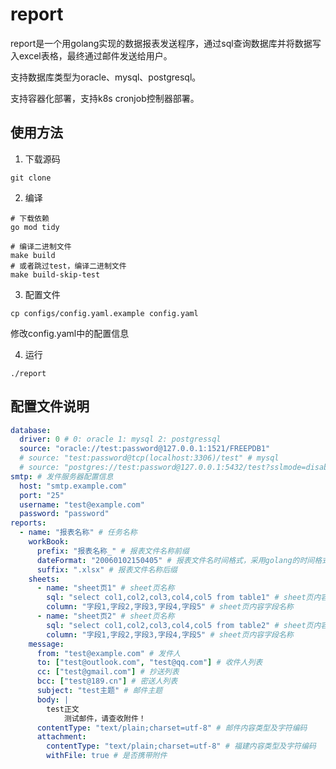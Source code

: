 # report
report是一个用golang实现的数据报表发送程序，通过sql查询数据库并将数据写入excel表格，最终通过邮件发送给用户。

支持数据库类型为oracle、mysql、postgresql。

支持容器化部署，支持k8s cronjob控制器部署。

## 使用方法
1. 下载源码
```shell
git clone 
```

2. 编译
```shell
# 下载依赖
go mod tidy

# 编译二进制文件
make build
# 或者跳过test，编译二进制文件
make build-skip-test
```

3. 配置文件
```shell
cp configs/config.yaml.example config.yaml
```
修改config.yaml中的配置信息

4. 运行
```shell
./report
```

## 配置文件说明
```yaml
database:
  driver: 0 # 0: oracle 1: mysql 2: postgressql
  source: "oracle://test:password@127.0.0.1:1521/FREEPDB1"
  # source: "test:password@tcp(localhost:3306)/test" # mysql
  # source: "postgres://test:password@127.0.0.1:5432/test?sslmode=disable" # postgresql
smtp: # 发件服务器配置信息
  host: "smtp.example.com"
  port: "25"
  username: "test@example.com"
  password: "password"
reports:
  - name: "报表名称" # 任务名称
    workBook:
      prefix: "报表名称_" # 报表文件名称前缀
      dateFormat: "20060102150405" # 报表文件名时间格式，采用golang的时间格式
      suffix: ".xlsx" # 报表文件名称后缀
    sheets:
      - name: "sheet页1" # sheet页名称
        sql: "select col1,col2,col3,col4,col5 from table1" # sheet页内容查询sql
        column: "字段1,字段2,字段3,字段4,字段5" # sheet页内容字段名称
      - name: "sheet页2" # sheet页名称
        sql: "select col1,col2,col3,col4,col5 from table2" # sheet页内容查询sql
        column: "字段1,字段2,字段3,字段4,字段5" # sheet页内容字段名称
    message:
      from: "test@example.com" # 发件人
      to: ["test@outlook.com", "test@qq.com"] # 收件人列表
      cc: ["test@gmail.com"] # 抄送列表
      bcc: ["test@189.cn"] # 密送人列表
      subject: "test主题" # 邮件主题
      body: |
        test正文
            测试邮件，请查收附件！
      contentType: "text/plain;charset=utf-8" # 邮件内容类型及字符编码
      attachment:
        contentType: "text/plain;charset=utf-8" # 福建内容类型及字符编码
        withFile: true # 是否携带附件
```
